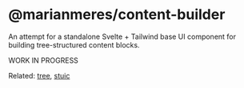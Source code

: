 # @marianmeres/content-builder

An attempt for a standalone Svelte + Tailwind base UI component for building
tree-structured content blocks.

WORK IN PROGRESS

Related: [tree](https://github.com/marianmeres/tree), [stuic](https://github.com/marianmeres/stuic)
